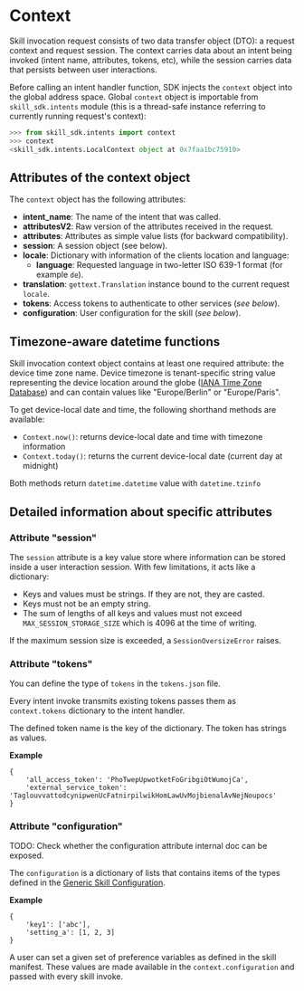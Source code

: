 # Context

Skill invocation request consists of two data transfer object (DTO): a request context and request session.
The context carries data about an intent being invoked (intent name, attributes, tokens, etc), 
while the session carries data that persists between user interactions.   

Before calling an intent handler function, SDK injects the `context` object into the global address space.
Global `context` object is importable from `skill_sdk.intents` module (this is a thread-safe instance referring 
to currently running request's context):

```python 
>>> from skill_sdk.intents import context
>>> context
<skill_sdk.intents.LocalContext object at 0x7faa1bc75910>
```

## Attributes of the context object

The `context` object has the following attributes:

- **intent_name**: The name of the intent that was called.
- **attributesV2**: Raw version of the attributes received in the request.
- **attributes**: Attributes as simple value lists (for backward compatibility).
- **session**: A session object (see below).
- **locale**: Dictionary with information of the clients location and language:
  - **language**: Requested language in two-letter ISO 639-1 format (for example `de`).
- **translation**: `gettext.Translation` instance bound to the current request `locale`.
- **tokens**: Access tokens to authenticate to other services (*see below*).
- **configuration**: User configuration for the skill (*see below*).

## Timezone-aware datetime functions

Skill invocation context object contains at least one required attribute: the device time zone name.
Device timezone is tenant-specific string value representing the device location around the globe 
([IANA Time Zone Database](https://www.iana.org/time-zones)) and can contain values like "Europe/Berlin" or "Europe/Paris".

To get device-local date and time, the following shorthand methods are available:

- `Context.now()`: returns device-local date and time with timezone information
- `Context.today()`: returns the current device-local date (current day at midnight)

Both methods return `datetime.datetime` value with `datetime.tzinfo`
 
## Detailed information about specific attributes

### Attribute "session"

The `session` attribute is a key value store where information can be stored inside a user interaction session.
With few limitations, it acts like a dictionary:

- Keys and values must be strings. If they are not, they are casted.
- Keys must not be an empty string.
- The sum of lengths of all keys and values must not exceed `MAX_SESSION_STORAGE_SIZE` which is 4096 at the time of writing.

If the maximum session size is exceeded, a `SessionOversizeError` raises.

### Attribute "tokens"

You can define the type of `tokens` in the `tokens.json` file. 

Every intent invoke transmits existing tokens passes them as `context.tokens` dictionary to the intent handler.

The defined token name is the key of the dictionary. The token has strings as values.

**Example**

    {
        'all_access_token': 'PhoTwepUpwotketFoGribgiOtWumojCa',
        'external_service_token': 'TaglouvvattodcynipwenUcFatnirpilwikHomLawUvMojbienalAvNejNoupocs'
    }
    
### Attribute "configuration"

TODO: Check whether the configuration attribute internal doc can be exposed.

The `configuration` is a dictionary of lists that contains items of the types defined in the [Generic Skill Configuration](https://gard.telekom.de/gardwiki/display/SH/Generic+skill+configuration).

**Example**

    {
        'key1': ['abc'],
        'setting_a': [1, 2, 3]
    }

A user can set a given set of preference variables as defined in the skill manifest. These values are made available in the `context.configuration` and passed with every skill invoke.
